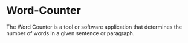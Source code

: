 # Word-Counter
The Word Counter is a tool or software application that determines the number of words in a given sentence or paragraph.
